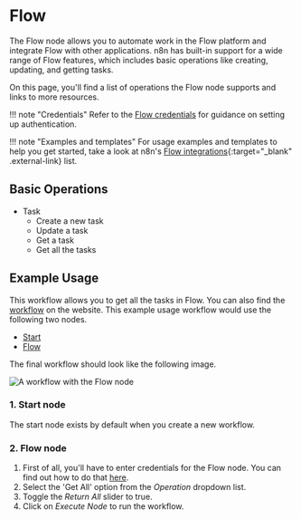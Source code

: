 # Flow

The Flow node allows you to automate work in the Flow platform and integrate Flow with other applications. n8n has built-in support for a wide range of Flow features, which includes basic operations like creating, updating, and getting tasks.

On this page, you'll find a list of operations the Flow node supports and links to more resources.

!!! note "Credentials"
    Refer to the [Flow credentials](https://docs.n8n.io/integrations/builtin/credentials/flow/) for guidance on setting up authentication. 

!!! note "Examples and templates"
    For usage examples and templates to help you get started, take a look at n8n's [Flow integrations](https://n8n.io/integrations/flow/){:target="_blank" .external-link} list.


## Basic Operations

* Task
    * Create a new task
    * Update a task
    * Get a task
    * Get all the tasks

## Example Usage

This workflow allows you to get all the tasks in Flow. You can also find the [workflow](https://n8n.io/workflows/506) on the website. This example usage workflow would use the following two nodes.
- [Start](/integrations/builtin/core-nodes/n8n-nodes-base.start/)
- [Flow]()

The final workflow should look like the following image.

![A workflow with the Flow node](/_images/integrations/builtin/app-nodes/flow/workflow.png)

### 1. Start node

The start node exists by default when you create a new workflow.

### 2. Flow node

1. First of all, you'll have to enter credentials for the Flow node. You can find out how to do that [here](/integrations/builtin/credentials/flow/).
2. Select the 'Get All' option from the *Operation* dropdown list.
3. Toggle the *Return All* slider to true.
4. Click on *Execute Node* to run the workflow.
